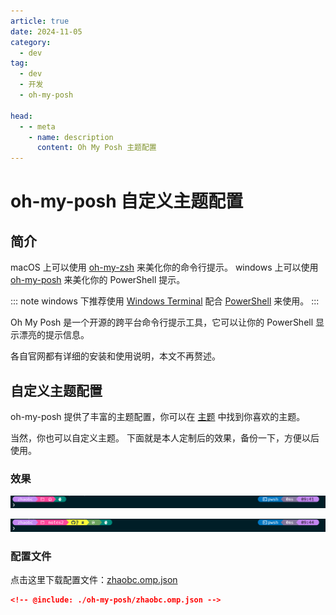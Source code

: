 ```yaml
---
article: true
date: 2024-11-05
category:
  - dev
tag:
  - dev
  - 开发
  - oh-my-posh

head:
  - - meta
    - name: description
      content: Oh My Posh 主题配置
---
```


# oh-my-posh 自定义主题配置

## 简介

macOS 上可以使用 [oh-my-zsh](https://ohmyz.sh/) 来美化你的命令行提示。
windows 上可以使用 [oh-my-posh](https://ohmyposh.dev/) 来美化你的 PowerShell 提示。

::: note
windows 下推荐使用 [Windows Terminal](https://learn.microsoft.com/zh-cn/windows/terminal/install) 配合 [PowerShell](https://learn.microsoft.com/zh-cn/powershell/scripting/install/installing-powershell-on-windows) 来使用。
:::

Oh My Posh 是一个开源的跨平台命令行提示工具，它可以让你的 PowerShell 显示漂亮的提示信息。

各自官网都有详细的安装和使用说明，本文不再赘述。

## 自定义主题配置

oh-my-posh 提供了丰富的主题配置，你可以在 [主题](https://ohmyposh.dev/docs/themes) 中找到你喜欢的主题。

当然，你也可以自定义主题。
下面就是本人定制后的效果，备份一下，方便以后使用。

### 效果

![oh-my-posh](./oh-my-posh/oh-my-posh-1.png)

![oh-my-posh](./oh-my-posh/oh-my-posh-2.png)

### 配置文件

点击这里下载配置文件：[zhaobc.omp.json](./oh-my-posh/zhaobc.omp.json)

```json
<!-- @include: ./oh-my-posh/zhaobc.omp.json -->
```

